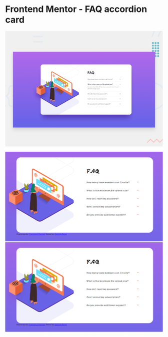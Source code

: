 # Frontend Mentor - FAQ accordion card

![Design preview for the FAQ accordion card coding challenge](./design/desktop-preview.jpg)

<img src="./images/dev1.png" alt="" />
<br>
<img src="./images/dev1.png" alt="" />